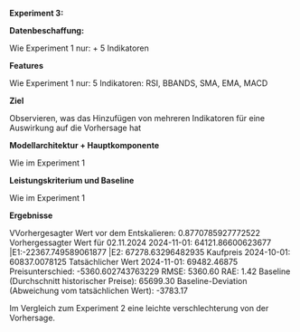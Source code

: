 **Experiment 3:**

**Datenbeschaffung:**

Wie Experiment 1 nur:  + 5 Indikatoren

**Features**

Wie Experiment 1 nur: 5 Indikatoren: RSI, BBANDS, SMA, EMA, MACD

**Ziel**

Observieren, was das Hinzufügen von mehreren Indikatoren für eine Auswirkung auf die Vorhersage hat

**Modellarchitektur + Hauptkomponente**

Wie im Experiment 1

**Leistungskriterium und Baseline**

Wie im Experiment 1

**Ergebnisse**

VVorhergesagter Wert vor dem Entskalieren: 0.8770785927772522
Vorhergessagter Wert für 02.11.2024 2024-11-01: 64121.86600623677 |E1:-22367.749589061877 |E2: 67278.63296482935
Kaufpreis 2024-10-01: 60837.0078125
Tatsächlicher Wert 2024-11-01: 69482.46875
Preisunterschied: -5360.602743763229
RMSE: 5360.60
RAE: 1.42
Baseline (Durchschnitt historischer Preise): 65699.30
Baseline-Deviation (Abweichung vom tatsächlichen Wert): -3783.17

Im Vergleich zum Experiment 2 eine leichte verschlechterung von der Vorhersage.